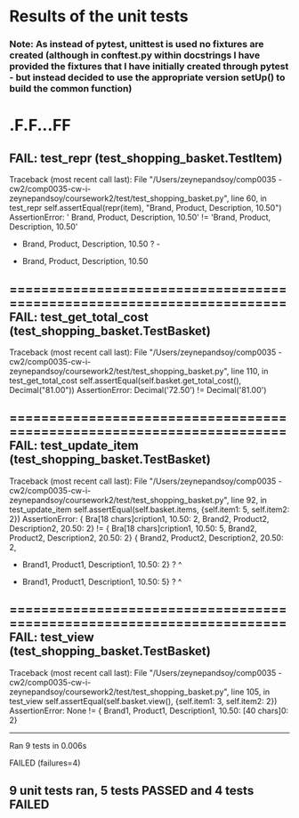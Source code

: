 # Results of the unit tests

### Note: As instead of pytest, unittest is used no fixtures are created (although in conftest.py within docstrings I have provided the fixtures that I have initially created through pytest - but instead decided to use the appropriate version setUp() to build the common function)

.F.F...FF
======================================================================
FAIL: test_repr (test_shopping_basket.TestItem)
----------------------------------------------------------------------
Traceback (most recent call last):
  File "/Users/zeynepandsoy/comp0035 - cw2/comp0035-cw-i-zeynepandsoy/coursework2/test/test_shopping_basket.py", line 60, in test_repr
    self.assertEqual(repr(item), "Brand, Product, Description, 10.50")
AssertionError: ' Brand, Product, Description, 10.50' != 'Brand, Product, Description, 10.50'
-  Brand, Product, Description, 10.50
? -
+ Brand, Product, Description, 10.50


======================================================================
FAIL: test_get_total_cost (test_shopping_basket.TestBasket)
----------------------------------------------------------------------
Traceback (most recent call last):
  File "/Users/zeynepandsoy/comp0035 - cw2/comp0035-cw-i-zeynepandsoy/coursework2/test/test_shopping_basket.py", line 110, in test_get_total_cost
    self.assertEqual(self.basket.get_total_cost(), Decimal("81.00"))
AssertionError: Decimal('72.50') != Decimal('81.00')

======================================================================
FAIL: test_update_item (test_shopping_basket.TestBasket)
----------------------------------------------------------------------
Traceback (most recent call last):
  File "/Users/zeynepandsoy/comp0035 - cw2/comp0035-cw-i-zeynepandsoy/coursework2/test/test_shopping_basket.py", line 92, in test_update_item
    self.assertEqual(self.basket.items, {self.item1: 5, self.item2: 2})
AssertionError: { Bra[18 chars]cription1, 10.50: 2,  Brand2, Product2, Description2, 20.50: 2} != { Bra[18 chars]cription1, 10.50: 5,  Brand2, Product2, Description2, 20.50: 2}
  { Brand2, Product2, Description2, 20.50: 2,
-   Brand1, Product1, Description1, 10.50: 2}
?                                          ^

+   Brand1, Product1, Description1, 10.50: 5}
?                                          ^


======================================================================
FAIL: test_view (test_shopping_basket.TestBasket)
----------------------------------------------------------------------
Traceback (most recent call last):
  File "/Users/zeynepandsoy/comp0035 - cw2/comp0035-cw-i-zeynepandsoy/coursework2/test/test_shopping_basket.py", line 105, in test_view
    self.assertEqual(self.basket.view(), {self.item1: 3, self.item2: 2})
AssertionError: None != { Brand1, Product1, Description1, 10.50: [40 chars]0: 2}

----------------------------------------------------------------------
Ran 9 tests in 0.006s

FAILED (failures=4)

## 9 unit tests ran, 5 tests PASSED and 4 tests FAILED

